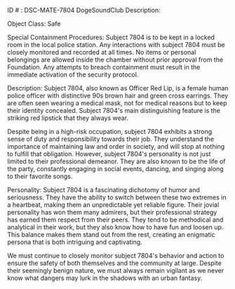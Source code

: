 ID # : DSC-MATE-7804
DogeSoundClub Description:

Object Class: Safe

Special Containment Procedures:
Subject 7804 is to be kept in a locked room in the local police station. Any interactions with subject 7804 must be closely monitored and recorded at all times. No items or personal belongings are allowed inside the chamber without prior approval from the Foundation. Any attempts to breach containment must result in the immediate activation of the security protocol.

Description:
Subject 7804, also known as Officer Red Lip, is a female human police officer with distinctive 90s brown hair and green cross earrings. They are often seen wearing a medical mask, not for medical reasons but to keep their identity concealed. Subject 7804's main distinguishing feature is the striking red lipstick that they always wear.

Despite being in a high-risk occupation, subject 7804 exhibits a strong sense of duty and responsibility towards their job. They understand the importance of maintaining law and order in society, and will stop at nothing to fulfill that obligation. However, subject 7804's personality is not just limited to their professional demeanor. They are also known to be the life of the party, constantly engaging in social events, dancing, and singing along to their favorite songs.

Personality:
Subject 7804 is a fascinating dichotomy of humor and seriousness. They have the ability to switch between these two extremes in a heartbeat, making them an unpredictable yet reliable figure. Their jovial personality has won them many admirers, but their professional strategy has earned them respect from their peers. They tend to be methodical and analytical in their work, but they also know how to have fun and loosen up. This balance makes them stand out from the rest, creating an enigmatic persona that is both intriguing and captivating.

We must continue to closely monitor subject 7804's behavior and action to ensure the safety of both themselves and the community at large. Despite their seemingly benign nature, we must always remain vigilant as we never know what dangers may lurk in the shadows with an urban fantasy.